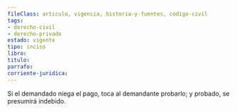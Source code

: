 ```yaml
---
fileClass: articulo, vigencia, historia-y-fuentes, codigo-civil
tags:
- derecho-civil
- derecho-privado
estado: vigente
tipo: inciso
libro:
titulo:
parrafo:
corriente-juridica:
---
```

Si el demandado niega el pago, toca al demandante probarlo; y probado, se presumirá indebido.